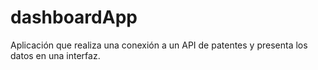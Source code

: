 # dashboardApp
Aplicación que realiza una conexión a un API  de patentes y presenta los datos en una interfaz.
